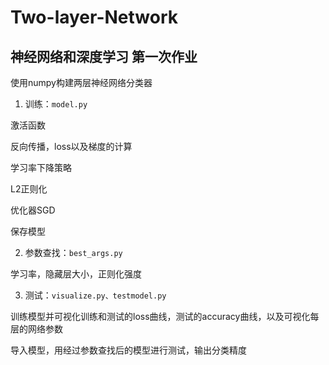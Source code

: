 # Two-layer-Network
## 神经网络和深度学习 第一次作业
使用numpy构建两层神经网络分类器
1. 训练：`model.py`

激活函数

反向传播，loss以及梯度的计算

学习率下降策略

L2正则化

优化器SGD

保存模型

2. 参数查找：`best_args.py`

学习率，隐藏层大小，正则化强度

3. 测试：`visualize.py、testmodel.py`

训练模型并可视化训练和测试的loss曲线，测试的accuracy曲线，以及可视化每层的网络参数

导入模型，用经过参数查找后的模型进行测试，输出分类精度
